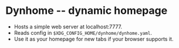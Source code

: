 # Dynhome -- dynamic homepage

* Hosts a simple web server at localhost:7777.
* Reads config in `$XDG_CONFIG_HOME/dynhome/dynhome.yaml`.
* Use it as your homepage for new tabs if your browser supports it.

